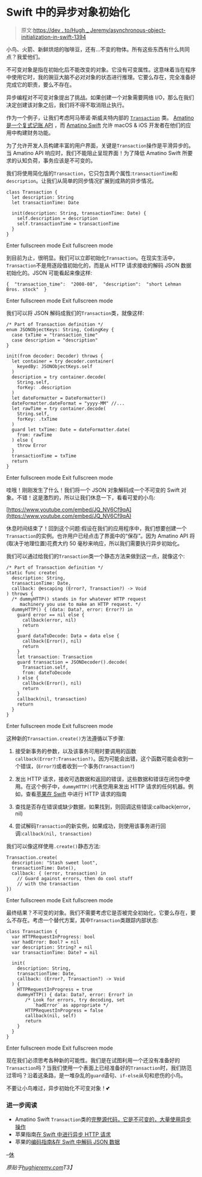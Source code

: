 # Swift 中的异步对象初始化

> 原文:[https://dev . to/Hugh _ Jeremy/asynchronous-object-initialization-in-swift-1394](https://dev.to/hugh_jeremy/asynchronous-object-initialisation-in-swift-1394)

小鸟、火箭、新鲜烘焙的咖啡豆，还有…不变的物体。所有这些东西有什么共同点？我爱他们。

不可变对象是指在初始化后不能改变的对象。它没有可变属性。这意味着当在程序中使用它时，我的豌豆大脑不必对对象的状态进行推理。它要么存在，完全准备好完成它的职责，要么不存在。

异步编程对不可变对象提出了挑战。如果创建一个对象需要网络 I/O，那么在我们决定创建该对象之后，我们将不得不取消阻止执行。

作为一个例子，让我们考虑阿马蒂诺·斯威夫特内部的 [`Transaction`](https://github.com/amatino-code/amatino-swift/blob/master/Sources/Amatino/Transaction.swift) 类。 [Amatino 是一个复式记账 API](https://amatino.io) ，而 [Amatino Swift](https://github.com/amatino-code/amatino-swift) 允许 macOS & iOS 开发者在他们的应用中构建财务功能。

为了允许开发人员构建丰富的用户界面，关键是`Transaction`操作是平滑异步的。当 Amatino API 响应时，我们不能阻止呈现界面！为了降低 Amatino Swift 所要求的认知负荷，事务应该是不可变的。

我们将使用简化版的`Transaction`，它只包含两个属性:`transactionTime`和`description`。让我们从简单的同步情况扩展到成熟的异步情况。

```
class Transaction {
  let description: String
  let transactionTime: Date 

  init(description: String, transactionTime: Date) {
    self.description = description
    self.transactionTime = transactionTime
  }
} 
```

Enter fullscreen mode Exit fullscreen mode

到目前为止，很明显。我们可以立即初始化`Transaction`。在现实生活中，`Transaction`不是用逐段值初始化的，而是从 HTTP 请求接收的解码 JSON 数据初始化的。JSON 可能看起来像这样:

```
{  "transaction_time":  "2008-08",  "description":  "short Lehman Bros. stock"  } 
```

Enter fullscreen mode Exit fullscreen mode

我们可以将 JSON 解码成我们的`Transaction`类，就像这样:

```
/* Part of Transaction definition */
enum JSONObjectKeys: String, CodingKey {
  case txTime = "transaction_time"
  case description = "description"
}

init(from decoder: Decoder) throws {
  let container = try decoder.container(
    keyedBy: JSONObjectKeys.self
  )
  description = try container.decode(
    String.self,
    forKey: .description
  )
  let dateFormatter = DateFormatter()
  dateFormatter.dateFormat = "yyyy-MM" //...
  let rawTime = try container.decode(
    String.self,
    forKey: .txTime
  )
  guard let txTime: Date = dateFormatter.date(
    from: rawTime
  ) else {
    throw Error
  }
  transactionTime = txTime
  return
} 
```

Enter fullscreen mode Exit fullscreen mode

哇哦！刚刚发生了什么！我们将一个 JSON 对象解码成一个不可变的 Swift 对象。不错！这是激烈的，所以让我们休息一下，看看可爱的小鸟:

[https://www.youtube.com/embed/JQ_NV6Cf9qA](https://www.youtube.com/embed/JQ_NV6Cf9qA)

休息时间结束了！回到这个问题:假设在我们的应用程序中，我们想要创建一个`Transaction`的实例。也许用户已经点击了界面中的“保存”。因为 Amatino API 将(取决于地理位置)花费大约 50 毫秒来响应，所以我们需要执行异步初始化。

我们可以通过给我们的`Transaction`类一个静态方法来做到这一点，就像这个:

```
/* Part of Transaction definition */
static func create(
  description: String,
  transactionTime: Date,
  callback: @escaping (Error?, Transaction?) -> Void
) throws {
  /* dummyHTTP() stands in for whatever HTTP request
     machinery you use to make an HTTP request. */
  dummyHTTP() { (data: Data?, error: Error?) in
    guard error == nil else { 
      callback(error, nil)
      return
    }
    guard dataToDecode: Data = data else {
      callback(Error(), nil)
      return
    }
    let transaction: Transaction
    guard transaction = JSONDecoder().decode(
      Transaction.self,
      from: dateToDecode
    ) else {
      callback(Error(), nil)
      return
    }
    callback(nil, transaction)
    return
  }
} 
```

Enter fullscreen mode Exit fullscreen mode

这种新的`Transaction.create()`方法遵循以下步骤:

1.  接受新事务的参数，以及该事务可用时要调用的函数`callback(Error?:Transaction?)`。因为可能会出错，这个函数可能会收到一个错误，(`Error?`)或者收到一个事务(`Transaction?`)

2.  发出 HTTP 请求，接收可选数据和返回的错误，这些数据和错误在闭包中使用。在这个例子中，`dummyHTTP()`代表您用来发出 HTTP 请求的任何机器。例如，查看[苹果在 Swift](https://developer.apple.com/documentation/foundation/url_loading_system/fetching_website_data_into_memory) 中进行 HTTP 请求的指南

3.  查找是否存在错误或缺少数据，如果找到，则回调这些错误:callback(error，nil)

4.  尝试解码`Transaction`的新实例，如果成功，则使用该事务进行回调:`callback(nil, transaction)`

我们可以像这样使用`.create()`静态方法:

```
Transaction.create(
  description: "Stash sweet loot",
  transactionTime: Date(),
  callback: { (error, transaction) in 
    // Guard against errors, then do cool stuff
    // with the transaction
}) 
```

Enter fullscreen mode Exit fullscreen mode

最终结果？不可变的对象。我们不需要考虑它是否被完全初始化，它要么存在，要么不存在。考虑一个替代方案，其中`Transaction`类跟踪内部状态:

```
class Transaction {
  var HTTPRequestInProgress: bool
  var hadError: Bool? = nil
  var description: String? = nil
  var transactionTime: Date? = nil

  init(
    description: String,
    transactionTime: Date,
    callback: (Error?, Transaction?) -> Void
  ) {
    HTTPRequestInProgress = true
    dummyHTTP() { data: Data?, error: Error? in 
       /* Look for errors, try decoding, set
          `hadError` as appropriate */
       HTTPRequestInProgress = false
       callback(nil, self)
       return
    }
  }
} 
```

Enter fullscreen mode Exit fullscreen mode

现在我们必须思考各种新的可能性。我们是在试图利用一个还没有准备好的`Transaction`吗？当我们使用一个表面上已经准备好的`Transaction`时，我们防范过零吗？沿着这条路，是一堆杂乱的`guard`语句、`if-else`从句和悲伤的小鸟。

不要让小鸟难过，异步初始化不可变对象！💕

### 进一步阅读

*   Amatino Swift `Transaction`类的[完整源代码，它是不可变的，大量使用异步操作](https://github.com/amatino-code/amatino-swift/blob/master/Sources/Amatino/Transaction.swift)
*   苹果指南[在 Swift 中进行异步 HTTP 请求](https://developer.apple.com/documentation/foundation/url_loading_system/fetching_website_data_into_memory)
*   苹果的[编码指南&在 Swift 中解码 JSON 数据](https://developer.apple.com/documentation/foundation/archives_and_serialization/encoding_and_decoding_custom_types)

–[休](https://twitter.com/hugh_jeremy)

*原贴于[hughjeremy.com](https://hughjeremy.com/blog/asynchronous-object-initialisation-in-swift/)T3】*